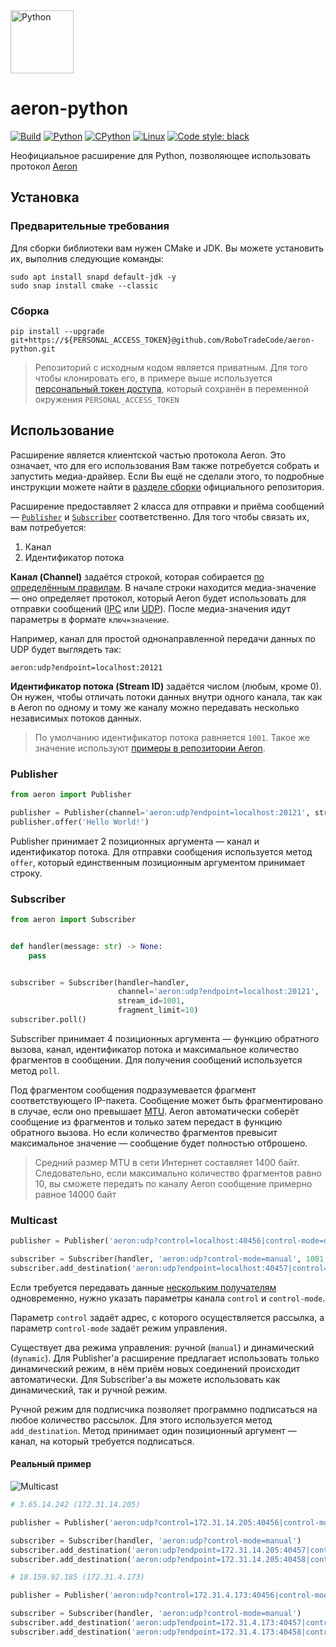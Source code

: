 <img src="https://user-images.githubusercontent.com/44947427/160296335-a12f6887-850e-4170-86bc-fb509beea189.svg" height="101" alt="Python">

# aeron-python

[![Build](https://github.com/RoboTradeCode/aeron-python/actions/workflows/build.yml/badge.svg)](https://github.com/RoboTradeCode/aeron-python/actions/workflows/build.yml)
[![Python](https://img.shields.io/badge/python-3.8%20%7C%203.9%20%7C%203.10-blue)](https://www.python.org/downloads/)
[![CPython](https://img.shields.io/badge/implementation-cpython-blue)](https://github.com/python/cpython)
[![Linux](https://img.shields.io/badge/platform-linux-lightgrey)](https://ru.wikipedia.org/wiki/Linux)
[![Code style: black](https://img.shields.io/badge/code%20style-black-000000.svg)](https://github.com/psf/black)

Неофициальное расширение для Python, позволяющее использовать протокол [Aeron](https://github.com/real-logic/aeron)

## Установка

### Предварительные требования

Для сборки библиотеки вам нужен CMake и JDK. Вы можете установить их, выполнив следующие команды:

```shell
sudo apt install snapd default-jdk -y
sudo snap install cmake --classic
```

### Сборка

```shell
pip install --upgrade git+https://${PERSONAL_ACCESS_TOKEN}@github.com/RoboTradeCode/aeron-python.git
```

> Репозиторий с исходным кодом является приватным. Для того чтобы клонировать его, в примере выше
> используется [персональный токен доступа](https://docs.github.com/en/authentication/keeping-your-account-and-data-secure/creating-a-personal-access-token),
> который сохранён в переменной окружения `PERSONAL_ACCESS_TOKEN`

## Использование

Расширение является клиентской частью протокола Aeron. Это означает, что для его использования Вам также потребуется
собрать и запустить медиа-драйвер. Если Вы ещё не сделали этого, то подробные инструкции можете найти
в [разделе сборки](https://github.com/real-logic/aeron#build) официального репозитория.

Расширение предоставляет 2 класса для отправки и приёма сообщений — [`Publisher`](src/aeron/aeronmodule.pyi)
и [`Subscriber`](src/aeron/aeronmodule.pyi) соответственно. Для того чтобы связать их, вам потребуется:

1. Канал
2. Идентификатор потока

**Канал (Channel)** задаётся строкой, которая
собирается [по определённым правилам](https://github.com/real-logic/aeron/wiki/Channel-Configuration). В начале строки
находится медиа-значение — оно определяет протокол, который Aeron будет использовать для отправки
сообщений ([IPC](https://github.com/real-logic/aeron/wiki/Channel-Configuration#ipc-media---inter-process-communication)
или [UDP](https://github.com/real-logic/aeron/wiki/Channel-Configuration#udp-media)). После медиа-значения идут
параметры в формате `ключ=значение`.

Например, канал для простой однонаправленной передачи данных по UDP будет выглядеть так:

```
aeron:udp?endpoint=localhost:20121
```

**Идентификатор потока (Stream ID)** задаётся числом (любым, кроме 0). Он нужен, чтобы отличать потоки данных внутри
одного канала, так как в Aeron по одному и тому же каналу можно передавать несколько независимых потоков данных.

> По умолчанию идентификатор потока равняется `1001`. Такое же значение
> используют [примеры в репозитории Aeron](https://github.com/real-logic/aeron/tree/master/aeron-samples/src/main/c).

### Publisher

```python
from aeron import Publisher

publisher = Publisher(channel='aeron:udp?endpoint=localhost:20121', stream_id=1001)
publisher.offer('Hello World!')
```

Publisher принимает 2 позиционных аргумента — канал и идентификатор потока. Для отправки сообщения используется
метод `offer`, который единственным позиционным аргументом принимает строку.

### Subscriber

```python
from aeron import Subscriber


def handler(message: str) -> None:
    pass


subscriber = Subscriber(handler=handler,
                        channel='aeron:udp?endpoint=localhost:20121',
                        stream_id=1001,
                        fragment_limit=10)
subscriber.poll()
```

Subscriber принимает 4 позиционных аргумента — функцию обратного вызова, канал, идентификатор потока и максимальное
количество фрагментов в сообщении. Для получения сообщений используется метод `poll`.

Под фрагментом сообщения подразумевается фрагмент соответствующего IP-пакета. Сообщение может быть фрагментировано в
случае, если оно превышает [MTU](https://ru.wikipedia.org/wiki/Maximum_transmission_unit). Aeron автоматически соберёт
сообщение из фрагментов и только затем передаст в функцию обратного вызова. Но если количество фрагментов превысит
максимальное значение — сообщение будет полностью отброшено.

> Средний размер MTU в сети Интернет составляет 1400 байт. Следовательно, если максимально количество фрагментов равно
> 10, вы сможете передать по каналу Aeron сообщение примерно равное 14000 байт

### Multicast

```python
publisher = Publisher('aeron:udp?control=localhost:40456|control-mode=dynamic', 1001)

subscriber = Subscriber(handler, 'aeron:udp?control-mode=manual', 1001, 10)
subscriber.add_destination('aeron:udp?endpoint=localhost:40457|control=localhost:40456')
```

Если требуется передавать
данные [нескольким получателям](https://github.com/real-logic/aeron/wiki/Multiple-Destinations) одновременно, нужно
указать параметры канала `control` и `control-mode`.

Параметр `control` задаёт адрес, с которого осуществляется рассылка, а параметр `control-mode` задаёт режим управления.

Существует два режима управления: ручной (`manual`) и динамический (`dynamic`). Для Publisher'а расширение предлагает
использовать только динамический режим, в нём приём новых соединений происходит автоматически. Для Subscriber'а вы
можете использовать как динамический, так и ручной режим.

Ручной режим для подписчика позволяет программно подписаться на любое количество рассылок. Для этого используется метод
`add_destination`. Метод принимает один позиционный аргумент — канал, на который требуется подписаться.

#### Реальный пример

![Multicast](https://user-images.githubusercontent.com/44947427/160488339-fb5ed869-43de-4aa6-8fa6-325c923b3419.svg)

```python
# 3.65.14.242 (172.31.14.205)

publisher = Publisher('aeron:udp?control=172.31.14.205:40456|control-mode=dynamic')

subscriber = Subscriber(handler, 'aeron:udp?control-mode=manual')
subscriber.add_destination('aeron:udp?endpoint=172.31.14.205:40457|control=172.31.14.205:40456')
subscriber.add_destination('aeron:udp?endpoint=172.31.14.205:40458|control=18.159.92.185:40456')
```

```python
# 18.159.92.185 (172.31.4.173)

publisher = Publisher('aeron:udp?control=172.31.4.173:40456|control-mode=dynamic')

subscriber = Subscriber(handler, 'aeron:udp?control-mode=manual')
subscriber.add_destination('aeron:udp?endpoint=172.31.4.173:40457|control=172.31.4.173:40456')
subscriber.add_destination('aeron:udp?endpoint=172.31.4.173:40458|control=3.65.14.242:40456')
```
